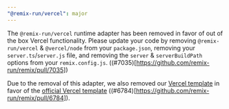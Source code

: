 ```yaml
---
"@remix-run/vercel": major
---
```


The `@remix-run/vercel` runtime adapter has been removed in favor of out of the box Vercel functionality. Please update
your code by removing `@remix-run/vercel` & `@vercel/node` from your `package.json`, removing your
`server.ts`/`server.js` file, and removing the `server` & `serverBuildPath` options from your `remix.config.js`. ((#7035)[https://github.com/remix-run/remix/pull/7035])

Due to the removal of this adapter, we also removed our [Vercel template][vercel-template] in favor of the
[official Vercel template][official-vercel-template] ((#6784)[https://github.com/remix-run/remix/pull/6784]).

[vercel-template]: https://github.com/remix-run/remix/tree/main/templates/vercel
[official-vercel-template]: https://github.com/vercel/vercel/tree/main/examples/remix
